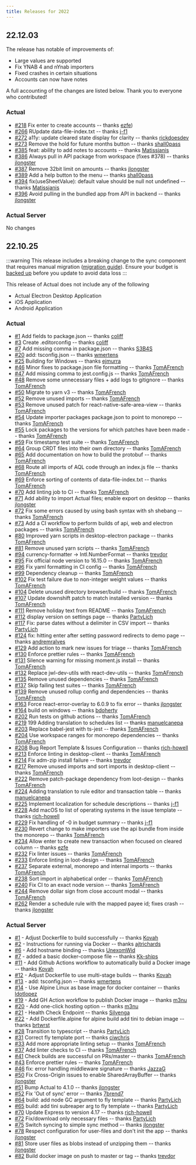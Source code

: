 ```yaml
---
title: Releases for 2022
---
```


## 22.12.03

The release has notable of improvements of:
* Large values are supported
* Fix YNAB 4 and nYnab importers
* Fixed crashes in certain situations
* Accounts can now have notes

A full accounting of the changes are listed below.  Thank you to everyone who contributed!

### Actual
* [#218](https://github.com/actualbudget/actual/pull/218) Fix enter to create accounts -- thanks [ezfe](https://github.com/ezfe))
* [#266](https://github.com/actualbudget/actual/pull/266) RUpdate data-file-index.txt -- thanks [j-f1](https://github.com/j-f1)
* [#272](https://github.com/actualbudget/actual/pull/272) a11y: update cleared state display for clarity -- thanks [rickdoesdev](https://github.com/rickdoesdev)
* [#273](https://github.com/actualbudget/actual/pull/273) Remove the hold for future months button -- thanks [shall0pass](https://github.com/shall0pass)
* [#385](https://github.com/actualbudget/actual/pull/385) feat: ability to add notes to accounts -- thanks [Matissjanis](https://github.com/Matissjanis)
* [#386](https://github.com/actualbudget/actual/pull/386) Always pull in API package from workspace (fixes #378) -- thanks [jlongster](https://github.com/jlongster)
* [#387](https://github.com/actualbudget/actual/pull/387) Remove 32bit limit on amounts -- thanks [jlongster](https://github.com/jlongster)
* [#389](https://github.com/actualbudget/actual/pull/389) Add a help button to the menu -- thanks [shall0pass](https://github.com/shall0pass)
* [#394](https://github.com/actualbudget/actual/pull/389) fix(useSheetValue): default value should be null not undefined -- thanks [Matissjanis](https://github.com/Matissjanis)
* [#396](https://github.com/actualbudget/actual/pull/396) Avoid pulling in the bundled app from API in backend -- thanks [jlongster](https://github.com/jlongster)

### Actual Server

No changes


## 22.10.25

:::warning
This release includes a breaking change to the sync component that requires manual migration ([migration guide](/Getting-Started/migration/simple-sync)). Ensure your budget is [backed up](/Backup-Restore/Backups) before you update to avoid data loss
:::

This release of Actual does not include any of the following 

* Actual Electron Desktop Application
* iOS Application
* Android Application

### Actual

* [#1](https://github.com/actualbudget/actual/pull/1) Add fields to package.json -- thanks [coliff](https://github.com/coliff)
* [#3](https://github.com/actualbudget/actual/pull/3) Create .editorconfig -- thanks [coliff](https://github.com/coliff)
* [#7](https://github.com/actualbudget/actual/pull/7) Add missing comma in package.json -- thanks [S3B4S](https://github.com/S3B4S)
* [#20](https://github.com/actualbudget/actual/pull/20) add: tsconfig.json -- thanks [wmertens](https://github.com/wmertens)
* [#25](https://github.com/actualbudget/actual/pull/25) Building for Windows -- thanks [ejmurra](https://github.com/ejmurra)
* [#46](https://github.com/actualbudget/actual/pull/46) Minor fixes to package.json file formatting -- thanks [TomAFrench](https://github.com/TomAFrench)
* [#47](https://github.com/actualbudget/actual/pull/47) Add missing comma to jest.config.js -- thanks [TomAFrench](https://github.com/TomAFrench)
* [#48](https://github.com/actualbudget/actual/pull/48) Remove some unnecessary files + add logs to gitignore -- thanks [TomAFrench](https://github.com/TomAFrench)
* [#50](https://github.com/actualbudget/actual/pull/50) Migrate to yarn v3 -- thanks [TomAFrench](https://github.com/TomAFrench)
* [#52](https://github.com/actualbudget/actual/pull/52) Remove unused imports -- thanks [TomAFrench](https://github.com/TomAFrench)
* [#53](https://github.com/actualbudget/actual/pull/53) Remove unused patch for react-native-safe-area-view -- thanks [TomAFrench](https://github.com/TomAFrench)
* [#54](https://github.com/actualbudget/actual/pull/54) Update importer packages package.json to point to monorepo -- thanks [TomAFrench](https://github.com/TomAFrench)
* [#55](https://github.com/actualbudget/actual/pull/55) Lock packages to the versions for which patches have been made -- thanks [TomAFrench](https://github.com/TomAFrench)
* [#59](https://github.com/actualbudget/actual/pull/59) Fix timestamp test suite -- thanks [TomAFrench](https://github.com/TomAFrench)
* [#64](https://github.com/actualbudget/actual/pull/64) Group CRDT files into their own directory -- thanks [TomAFrench](https://github.com/TomAFrench)
* [#65](https://github.com/actualbudget/actual/pull/65) Add documentation on how to build the protobuf -- thanks [TomAFrench](https://github.com/TomAFrench)
* [#68](https://github.com/actualbudget/actual/pull/68) Route all imports of AQL code through an index.js file -- thanks [TomAFrench](https://github.com/TomAFrench)
* [#69](https://github.com/actualbudget/actual/pull/69) Enforce sorting of contents of data-file-index.txt -- thanks [TomAFrench](https://github.com/TomAFrench)
* [#70](https://github.com/actualbudget/actual/pull/70) Add linting job to CI -- thanks [TomAFrench](https://github.com/KovTomAFrenchah)
* [#71](https://github.com/actualbudget/actual/pull/71) Add ability to import Actual files; enable export on desktop -- thanks [jlongster](https://github.com/jlongster)
* [#72](https://github.com/actualbudget/actual/pull/72) Fix some errors caused by using bash syntax with sh shebang -- thanks [TomAFrench](https://github.com/TomAFrench)
* [#73](https://github.com/actualbudget/actual/pull/73) Add a CI workflow to perform builds of api, web and electron packages -- thanks [TomAFrench](https://github.com/TomAFrench)
* [#80](https://github.com/actualbudget/actual/pull/80) Improved yarn scripts in desktop-electron package -- thanks [TomAFrench](https://github.com/TomAFrench)
* [#81](https://github.com/actualbudget/actual/pull/81) Remove unused yarn scripts -- thanks [TomAFrench](https://github.com/TomAFrench)
* [#94](https://github.com/actualbudget/actual/pull/94) currency-formatter -> Intl.NumberFormat -- thanks [trevdor](https://github.com/trevdor)
* [#95](https://github.com/actualbudget/actual/pull/95) Fix official node version to 16.15.0 -- thanks [TomAFrench](https://github.com/TomAFrench)
* [#96](https://github.com/actualbudget/actual/pull/96) Fix yaml formatting in CI config -- thanks [TomAFrench](https://github.com/TomAFrench)
* [#99](https://github.com/actualbudget/actual/pull/99) Dependency cleanup -- thanks [TomAFrench](https://github.com/TomAFrench)
* [#102](https://github.com/actualbudget/actual/pull/102) Fix test failure due to non-integer weight values -- thanks [TomAFrench](https://github.com/TomAFrench)
* [#104](https://github.com/actualbudget/actual/pull/104) Delete unused directory browser/build -- thanks [TomAFrench](https://github.com/TomAFrench)
* [#107](https://github.com/actualbudget/actual/pull/107) Update downshift patch to match installed version -- thanks [TomAFrench](https://github.com/TomAFrench)
* [#111](https://github.com/actualbudget/actual/pull/111) Remove holiday text from README -- thanks [TomAFrench](https://github.com/TomAFrench)
* [#112](https://github.com/actualbudget/actual/pull/112) display version on settings page -- thanks [PartyLich](https://github.com/PartyLich)
* [#117](https://github.com/actualbudget/actual/pull/117) Fix: parse dates without a delimiter in CSV import -- thanks [PartyLich](https://github.com/PartyLich)
* [#124](https://github.com/actualbudget/actual/pull/124) fix: hitting enter after setting password redirects to demo page -- thanks [andremralves](https://github.com/andremralves)
* [#129](https://github.com/actualbudget/actual/pull/129) Add action to mark new issues for triage -- thanks [TomAFrench](https://github.com/TomAFrench)
* [#130](https://github.com/actualbudget/actual/pull/130) Enforce prettier rules -- thanks [TomAFrench](https://github.com/TomAFrench)
* [#131](https://github.com/actualbudget/actual/pull/131) Silence warning for missing moment.js install -- thanks [TomAFrench](https://github.com/TomAFrench)
* [#132](https://github.com/actualbudget/actual/pull/132) Replace jwl-dev-utils with react-dev-utils -- thanks [TomAFrench](https://github.com/TomAFrench)
* [#135](https://github.com/actualbudget/actual/pull/135) Remove unused dependencies -- thanks [TomAFrench](https://github.com/TomAFrench)
* [#137](https://github.com/actualbudget/actual/pull/137) Skip failing test suites -- thanks [TomAFrench](https://github.com/TomAFrench)
* [#139](https://github.com/actualbudget/actual/pull/139) Remove unused rollup config and dependencies -- thanks [TomAFrench](https://github.com/TomAFrench)
* [#163](https://github.com/actualbudget/actual/pull/163) Force react-error-overlay to 6.0.9 to fix error -- thanks [jlongster](https://github.com/jlongster)
* [#164](https://github.com/actualbudget/actual/pull/164) build on windows -- thanks [bdoherty](https://github.com/bdoherty)
* [#202](https://github.com/actualbudget/actual/pull/202) Run tests on github actions -- thanks [TomAFrench](https://github.com/TomAFrench)
* [#219](https://github.com/actualbudget/actual/pull/219) 199 Adding translation to schedules list -- thanks [manuelcanepa](https://github.com/manuelcanepa)
* [#203](https://github.com/actualbudget/actual/pull/203) Replace babel-jest with ts-jest -- thanks [TomAFrench](https://github.com/TomAFrench)
* [#204](https://github.com/actualbudget/actual/pull/204) Use workspace ranges for monorepo dependencies -- thanks [TomAFrench](https://github.com/TomAFrench)
* [#208](https://github.com/actualbudget/actual/pull/208) Bug Report Template & Issues Configuration -- thanks [rich-howell](https://github.com/rich-howell)
* [#213](https://github.com/actualbudget/actual/pull/213) Enforce linting in desktop-client -- thanks [TomAFrench](https://github.com/TomAFrench)
* [#214](https://github.com/actualbudget/actual/pull/214) Fix adm-zip install failure -- thanks [trevdor](https://github.com/trevdor)
* [#217](https://github.com/actualbudget/actual/pull/217) Remove unused imports and sort imports in desktop-client -- thanks [TomAFrench](https://github.com/TomAFrench)
* [#222](https://github.com/actualbudget/actual/pull/222) Remove patch-package dependency from loot-design -- thanks [TomAFrench](https://github.com/TomAFrench)
* [#224](https://github.com/actualbudget/actual/pull/224) Adding translation to rule editor and transaction table -- thanks [manuelcanepa](https://github.com/manuelcanepa)
* [#225](https://github.com/actualbudget/actual/pull/225) Implement localization for schedule descriptions -- thanks [j-f1](https://github.com/j-f1)
* [#228](https://github.com/actualbudget/actual/pull/228) Add macOS to list of operating systems in the issue template -- thanks [rich-howell](https://github.com/rich-howell)
* [#229](https://github.com/actualbudget/actual/pull/229) Fix handling of -0 in budget summary -- thanks [j-f1](https://github.com/j-f1)
* [#230](https://github.com/actualbudget/actual/pull/230) Revert change to make importers use the api bundle from inside the monorepo -- thanks [TomAFrench](https://github.com/KTomAFrenchovah)
* [#234](https://github.com/actualbudget/actual/pull/234) Allow enter to create new transaction when focused on cleared column -- thanks [ezfe](https://github.com/ezfe)
* [#232](https://github.com/actualbudget/actual/pull/232) Fix linter issues -- thanks [TomAFrench](https://github.com/TomAFrench)
* [#233](https://github.com/actualbudget/actual/pull/233) Enforce linting in loot-design -- thanks [TomAFrench](https://github.com/TomAFrench)
* [#237](https://github.com/actualbudget/actual/pull/237) Separate external, monorepo and internal imports -- thanks [TomAFrench](https://github.com/TomAFrench)
* [#238](https://github.com/actualbudget/actual/pull/238) Sort import in alphabetical order -- thanks [TomAFrench](https://github.com/TomAFrench)
* [#240](https://github.com/actualbudget/actual/pull/240) Fix CI to an exact node version -- thanks [TomAFrench](https://github.com/TomAFrench)
* [#244](https://github.com/actualbudget/actual/pull/244) Remove dollar sign from close account modal -- thanks [TomAFrench](https://github.com/TomAFrench)
* [#262](https://github.com/actualbudget/actual/pull/262) Render a schedule rule with the mapped payee id; fixes crash -- thanks [jlongster](https://github.com/jlongster)

### Actual Server

* [#1](https://github.com/actualbudget/actual-server/pull/1) - Adjust Dockerfile to build successfully -- thanks [Kovah](https://github.com/Kovah)
* [#2](https://github.com/actualbudget/actual-server/pull/2) - Instructions for running via Docker -- thanks [ajtrichards](https://github.com/ajtrichards)
* [#6](https://github.com/actualbudget/actual-server/pull/6) - Add hostname binding -- thanks [UnexomWid](https://github.com/UnexomWid)
* [#7](https://github.com/actualbudget/actual-server/pull/7) - added a basic docker-compose file -- thanks [Kk-ships](https://github.com/Kk-ships)
* [#11](https://github.com/actualbudget/actual-server/pull/11) - Add Github Actions workflow to automatically build a Docker image -- thanks [Kovah](https://github.com/Kovah)
* [#12](https://github.com/actualbudget/actual-server/pull/12) - Adjust Dockerfile to use multi-stage builds -- thanks [Kovah](https://github.com/Kovah)
* [#13](https://github.com/actualbudget/actual-server/pull/13) - add: tsconfig.json -- thanks [wmertens](https://github.com/wmertens)
* [#14](https://github.com/actualbudget/actual-server/pull/14) - Use Alpine Linux as base image for docker container -- thanks [ldotlopez](https://github.com/ldotlopez)
* [#19](https://github.com/actualbudget/actual-server/pull/19) - Add GH Action workflow to publish Docker image -- thanks [m3nu](https://github.com/m3nu)
* [#20](https://github.com/actualbudget/actual-server/pull/20) - Add one-click hosting option -- thanks [m3nu](https://github.com/m3nu)
* [#21](https://github.com/actualbudget/actual-server/pull/21) - Health Check Endpoint -- thanks [Silvenga](https://github.com/Silvenga)
* [#22](https://github.com/actualbudget/actual-server/pull/22) - Add Dockerfile.alpine for alpine build add tini to debian image -- thanks [brtwrst](https://github.com/brtwrst)
* [#28](https://github.com/actualbudget/actual-server/pull/28) Transition to typescript -- thanks [PartyLich](https://github.com/PartyLich)
* [#31](https://github.com/actualbudget/actual-server/pull/31) Correct fly template port -- thanks [ciwchris](https://github.com/ciwchris)
* [#33](https://github.com/actualbudget/actual-server/pull/33) Add more appropriate linting setup -- thanks [TomAFrench](https://github.com/TomAFrench)
* [#37](https://github.com/actualbudget/actual-server/pull/37) Add linter checks to CI -- thanks [TomAFrench](https://github.com/TomAFrench)
* [#41](https://github.com/actualbudget/actual-server/pull/41) Check builds are successful on PRs/master -- thanks [TomAFrench](https://github.com/TomAFrench)
* [#43](https://github.com/actualbudget/actual-server/pull/43) Enforce prettier rules -- thanks [TomAFrench](https://github.com/TomAFrench)
* [#46](https://github.com/actualbudget/actual-server/pull/46) fix: error handling middleware signature -- thanks [JazzaG](https://github.com/JazzaG)
* [#50](https://github.com/actualbudget/actual-server/pull/50) Fix Cross-Origin issues to enable SharedArrayBuffer -- thanks [jlongster](https://github.com/jlongster)
* [#51](https://github.com/actualbudget/actual-server/pull/51) Bump Actual to 4.1.0 -- thanks [jlongster](https://github.com/jlongster)
* [#52](https://github.com/actualbudget/actual-server/pull/52) Fix 'Out of sync' error -- thanks [7brend7](https://github.com/7brend7)
* [#64](https://github.com/actualbudget/actual-server/pull/64) build: add node GC argument to fly template -- thanks [PartyLich](https://github.com/jPartyLich)
* [#65](https://github.com/actualbudget/actual-server/pull/65) build: add tini subreaper arg to fly template -- thanks [PartyLich](https://github.com/PartyLich)
* [#70](https://github.com/actualbudget/actual-server/pull/70) Update Express to version 4.17 -- thanks [rich-howell](https://github.com/rich-howell)
* [#72](https://github.com/actualbudget/actual-server/pull/72) Fix/download only necessary files -- thanks [PartyLich](https://github.com/PartyLich)
* [#75](https://github.com/actualbudget/actual-server/pull/75) Switch syncing to simple sync method -- thanks [jlongster](https://github.com/jlongster)
* [#78](https://github.com/actualbudget/actual-server/pull/78) Respect configuration for user-files and don't init the app -- thanks [jlongster](https://github.com/jlongster)
* [#81](https://github.com/actualbudget/actual-server/pull/81) Store user files as blobs instead of unzipping them -- thanks [jlongster](https://github.com/jlongster)
* [#82](https://github.com/actualbudget/actual-server/pull/82) Build docker image on push to master or tag -- thanks [trevdor](https://github.com/trevdor)